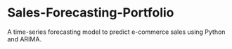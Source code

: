 # Sales-Forecasting-Portfolio
A time-series forecasting model to predict e-commerce sales using Python and ARIMA.

